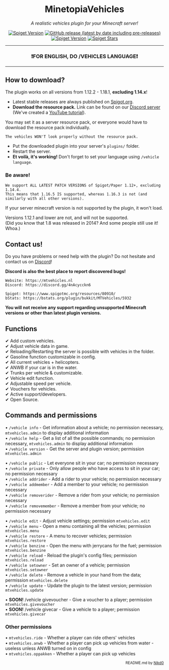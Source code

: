 <h1 align="center">MinetopiaVehicles</h1>
<p align="center"><em>A realistic vehicles plugin for your Minecraft server!</em></p>

<div align="center">
  
<a href="https://www.spigotmc.org/resources/80910/"><img alt="Spiget Version" src="https://img.shields.io/spiget/version/80910?label=version"></a>
<a href="https://github.com/Zettovec/MinetopiaVehicles/releases"><img alt="GitHub release (latest by date including pre-releases)" src="https://img.shields.io/github/v/release/Zettovec/MinetopiaVehicles?include_prereleases&label=pre-release"></a>
<a href="https://www.spigotmc.org/resources/80910/"><img alt="Spiget Version" src="https://img.shields.io/spiget/downloads/80910"></a>
<a href="https://www.spigotmc.org/resources/80910/"><img alt="Spiget Stars" src="https://img.shields.io/spiget/stars/80910?color=yellow"></a>
  
---  
  
### ❗FOR ENGLISH, DO /VEHICLES LANGUAGE❗</h3>

---

</div>

## How to download?

The plugin works on all versions from 1.12.2 - 1.18.1, **excluding 1.14.x**!

- Latest stable releases are always published on <a href="https://www.spigotmc.org/resources/80910/">Spigot.org</a>.
- **Download the resource pack.** Link can be found on our <a href="https://discord.gg/4nAcycckn6">Discord server</a> (We've created a&nbsp;<a href="https://www.youtube.com/watch?v=rSXNd-6rhQk">YouTube tutorial</a>).

You may set it as a server resource pack, or everyone would have to download the resource pack individually.

```
The vehicles WON'T look properly without the resource pack.
```

- Put the downloaded plugin into your server's `plugins/` folder.
- Restart the server.
- **Et voilà, it's working!** Don't forget to set your language using `/vehicle language`.

### Be aware!
```
We support ALL LATEST PATCH VERSIONS of Spigot/Paper 1.12+, excluding 1.14.4.
This means that 1.16.5 IS supported, whereas 1.16.3 is not (and similarly with all other versions).
```
If your server minecraft version is not supported by the plugin, it won't load.

Versions 1.12.1 and lower are not, and will not be supported.<br>
(Did you know that 1.8 was released in 2014? And some people still use it! Whoa.)

## Contact us!

Do you have problems or need help with the plugin? Do not hesitate and contact us on <a href="https://discord.gg/4nAcycckn6">Discord</a>!

**Discord is also the best place to report discovered bugs!**

```
Website: https://mtvehicles.nl
Discord: https://discord.gg/4nAcycckn6

Spigot: https://www.spigotmc.org/resources/80910/
bStats: https://bstats.org/plugin/bukkit/MTVehicles/5932
```

**You will not receive any support regarding unsupported Minecraft versions or other than latest plugin versions.**

## Functions

✔ Add custom vehicles.<br>
✔ Adjust vehicle data in game.<br>
✔ Reloading/Restarting the server is possible with vehicles in the folder.<br>
✔ Gasoline function customizable in config.<br>
✔ All current vehicles + helicopters.<br>
✔ ANWB if your car is in the water.<br>
✔ Trunks per vehicle & customizable.<br>
✔ Vehicle edit function.<br>
✔ Adjustable speed per vehicle.<br>
✔ Vouchers for vehicles.<br>
✔ Active support/developers.<br>
✔ Open Source.

## **Commands and permissions**

&bull; `/vehicle info` - Get information about a vehicle; no permission necessary, `mtvehicles.admin` to display additional information<br>
&bull; `/vehicle help` - Get a list of all the possible commands; no permission necessary, `mtvehicles.admin` to display additional information<br>
&bull; `/vehicle version` - Get the server and plugin version; permission `mtvehicles.admin`<br>

&bull; `/vehicle public` - Let everyone sit in your car; no permission necessary<br>
&bull; `/vehicle private` - Only allow people who have access to sit in your car; no permission necessary<br>
&bull; `/vehicle addrider` - Add a rider to your vehicle; no permission necessary<br>
&bull; `/vehicle addmember` - Add a member to your vehicle; no permission necessary<br>
&bull; `/vehicle removerider` - Remove a rider from your vehicle; no permission necessary<br>
&bull; `/vehicle removemember` - Remove a member from your vehicle; no permission necessary<br>

&bull; `/vehicle edit` - Adjust vehicle settings; permission `mtvehicles.edit`<br>
&bull; `/vehicle menu` -  Open a menu containing all the vehicles; permission `mtvehicles.menu`<br>
&bull; `/vehicle restore` - A menu to recover vehicles; permission `mtvehicles.restore`<br>
&bull; `/vehicle benzine` - Open the menu with jerrycans for the fuel; permission `mtvehicles.benzine`<br>
&bull; `/vehicle reload` - Reload the plugin's config files; permission `mtvehicles.reload`<br>
&bull; `/vehicle setowner` - Set an owner of a vehicle; permission `mtvehicles.setowner`<br>
&bull; `/vehicle delete` - Remove a vehicle in your hand from the data; permission `mtvehicles.delete`<br>
&bull; `/vehicle update` - Update the plugin to the latest version; permission `mtvehicles.update`<br>

&bull; **SOON!** /vehicle givevoucher - Give a voucher to a player; permission `mtvehicles.givevoucher`<br>
&bull; **SOON!** /vehicle givecar - Give a vehicle to a player; permission `mtvehicles.givecar`<br>

### Other permissions

&bull; `mtvehicles.ride` - Whether a player can ride others' vehicles<br>
&bull; `mtvehicles.anwb` - Whether a player can pick up vehicles from water - useless unless ANWB turned on in config<br>
&bull; `mtvehicles.oppakken` - Whether a player can pick up vehicles<br>

<div align="right">
  <sub>README.md by <a href="https://github.com/Zettovec">Nikd0</a></sub>
</div>
